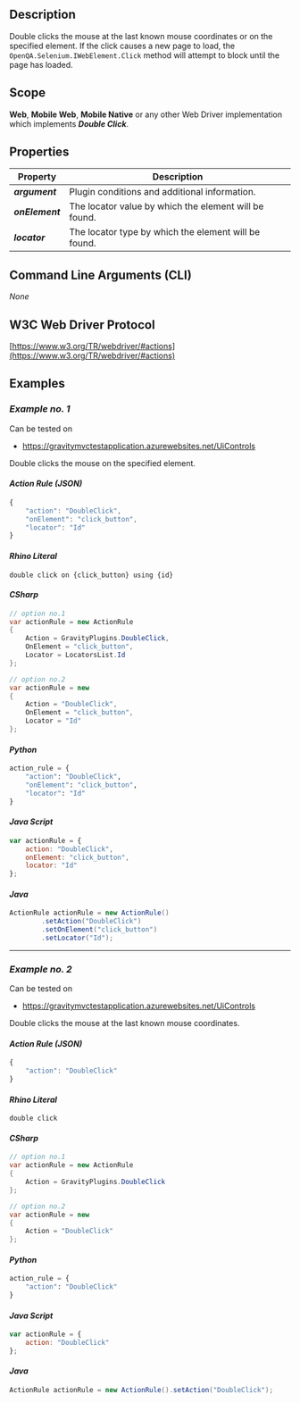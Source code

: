 ## Description
Double clicks the mouse at the last known mouse coordinates or on the specified element. If the click causes a new page to load, the ```OpenQA.Selenium.IWebElement.Click``` method will attempt to block until the page has loaded.

## Scope
**Web**, **Mobile Web**, **Mobile Native** or any other Web Driver implementation which implements _**Double Click**_.

## Properties
| Property             | Description                                           |
|----------------------|-------------------------------------------------------|
| _**argument**_       | Plugin conditions and additional information.         |
| _**onElement**_ | The locator value by which the element will be found. |
| _**locator**_        | The locator type by which the element will be found.  |

## Command Line Arguments (CLI)
_None_

## W3C Web Driver Protocol
[https://www.w3.org/TR/webdriver/#actions](https://www.w3.org/TR/webdriver/#actions)

## Examples
### _Example no. 1_
Can be tested on
* https://gravitymvctestapplication.azurewebsites.net/UiControls

Double clicks the mouse on the specified element.

#### _Action Rule (JSON)_
```js
{
    "action": "DoubleClick",
    "onElement": "click_button",
    "locator": "Id"
}
```

#### _Rhino Literal_
```
double click on {click_button} using {id}
```

#### _CSharp_
```csharp
// option no.1
var actionRule = new ActionRule
{
    Action = GravityPlugins.DoubleClick,
    OnElement = "click_button",
    Locator = LocatorsList.Id
};

// option no.2
var actionRule = new
{
    Action = "DoubleClick",
    OnElement = "click_button",
    Locator = "Id"
};
```

#### _Python_
```python
action_rule = {
    "action": "DoubleClick",
    "onElement": "click_button",
    "locator": "Id"
}
```

#### _Java Script_
```js
var actionRule = {
    action: "DoubleClick",
    onElement: "click_button",
    locator: "Id"
};
```

#### _Java_
```java
ActionRule actionRule = new ActionRule()
        .setAction("DoubleClick")
        .setOnElement("click_button")
        .setLocator("Id");
```

***

### _Example no. 2_
Can be tested on
* https://gravitymvctestapplication.azurewebsites.net/UiControls

Double clicks the mouse at the last known mouse coordinates.

#### _Action Rule (JSON)_
```js
{
    "action": "DoubleClick"
}
```

#### _Rhino Literal_
```
double click
```

#### _CSharp_
```csharp
// option no.1
var actionRule = new ActionRule
{
    Action = GravityPlugins.DoubleClick
};

// option no.2
var actionRule = new
{
    Action = "DoubleClick"
};
```

#### _Python_
```python
action_rule = {
    "action": "DoubleClick"
}
```

#### _Java Script_
```js
var actionRule = {
    action: "DoubleClick"
};
```

#### _Java_
```java
ActionRule actionRule = new ActionRule().setAction("DoubleClick");
```